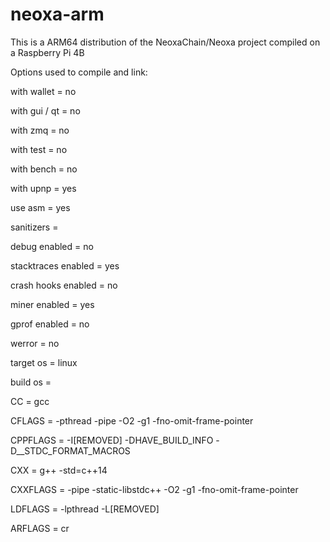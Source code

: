 # neoxa-arm
This is a ARM64 distribution of the NeoxaChain/Neoxa project compiled on a Raspberry Pi 4B

Options used to compile and link:

with wallet         = no

with gui / qt       = no

with zmq            = no

with test           = no

with bench          = no

with upnp           = yes

use asm             = yes

sanitizers          =

debug enabled       = no

stacktraces enabled = yes

crash hooks enabled = no

miner enabled       = yes

gprof enabled       = no

werror              = no

target os           = linux

build os            =

CC                  = gcc

CFLAGS              = -pthread -pipe -O2  -g1 -fno-omit-frame-pointer

CPPFLAGS            = -I[REMOVED]  -DHAVE_BUILD_INFO -D__STDC_FORMAT_MACROS

CXX                 = g++ -std=c++14

CXXFLAGS            = -pipe -static-libstdc++ -O2  -g1 -fno-omit-frame-pointer

LDFLAGS             = -lpthread -L[REMOVED]

ARFLAGS             = cr
